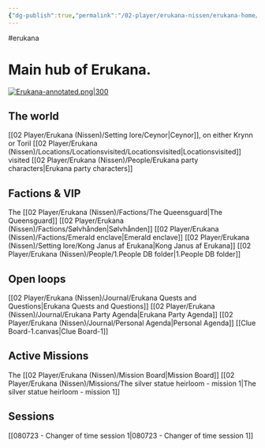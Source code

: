 ```yaml
---
{"dg-publish":true,"permalink":"/02-player/erukana-nissen/erukana-home/"}
---
```


#erukana 

# Main hub of Erukana. 

[![Erukana-annotated.png|300](/img/user/10%20Attachments/Erukana-annotated.png)](Erukana.md)

## The world 
[[02 Player/Erukana (Nissen)/Setting lore/Ceynor\|Ceynor]], on either Krynn or Toril
[[02 Player/Erukana (Nissen)/Locations/Locationsvisited/Locationsvisited\|Locationsvisited]] visited
[[02 Player/Erukana (Nissen)/People/Erukana party characters\|Erukana party characters]]


## Factions & VIP
The [[02 Player/Erukana (Nissen)/Factions/The Queensguard\|The Queensguard]]
[[02 Player/Erukana (Nissen)/Factions/Sølvhånden\|Sølvhånden]]
[[02 Player/Erukana (Nissen)/Factions/Emerald enclave\|Emerald enclave]]
[[02 Player/Erukana (Nissen)/Setting lore/Kong Janus af Erukana\|Kong Janus af Erukana]]
[[02 Player/Erukana (Nissen)/People/1.People DB folder\|1.People DB folder]]

## Open loops
[[02 Player/Erukana (Nissen)/Journal/Erukana Quests and Questions\|Erukana Quests and Questions]]
[[02 Player/Erukana (Nissen)/Journal/Erukana Party Agenda\|Erukana Party Agenda]]
[[02 Player/Erukana (Nissen)/Journal/Personal Agenda\|Personal Agenda]]
[[Clue Board-1.canvas|Clue Board-1]]

## Active Missions 
The [[02 Player/Erukana (Nissen)/Mission Board\|Mission Board]]
[[02 Player/Erukana (Nissen)/Missions/The silver statue heirloom - mission 1\|The silver statue heirloom - mission 1]] 

## Sessions 
[[080723 - Changer of time session 1\|080723 - Changer of time session 1]]
